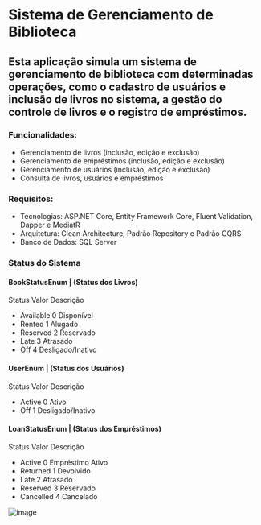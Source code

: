 # Sistema de Gerenciamento de Biblioteca
## Esta aplicação simula um sistema de gerenciamento de biblioteca com determinadas operações, como o cadastro de usuários e inclusão de livros no sistema, a gestão do controle de livros e o registro de empréstimos.

### Funcionalidades:
- Gerenciamento de livros (inclusão, edição e exclusão)
- Gerenciamento de empréstimos (inclusão, edição e exclusão)
- Gerenciamento de usuários (inclusão, edição e exclusão)
- Consulta de livros, usuários e empréstimos

### Requisitos:
- Tecnologias: ASP.NET Core, Entity Framework Core, Fluent Validation, Dapper e MediatR
- Arquitetura: Clean Architecture, Padrão Repository e Padrão CQRS
- Banco de Dados: SQL Server

### Status do Sistema
#### BookStatusEnum | (Status dos Livros)
  Status	    Valor	   Descrição
- Available	    0	     Disponível
- Rented	      1	     Alugado
- Reserved	    2	     Reservado
- Late	        3	     Atrasado
- Off	          4	     Desligado/Inativo


#### UserEnum  |  (Status dos Usuários)
  Status	 Valor	 Descrição
- Active	   0	   Ativo
- Off	       1	   Desligado/Inativo


#### LoanStatusEnum | (Status dos Empréstimos)
  Status	   Valor	   Descrição
- Active	    0	       Empréstimo Ativo
- Returned	  1	       Devolvido
- Late	      2	       Atrasado
- Reserved	  3	       Reservado
- Cancelled	  4	       Cancelado

![image](https://github.com/user-attachments/assets/700a69e1-a7e6-41e3-a096-bf40eb56a039)
